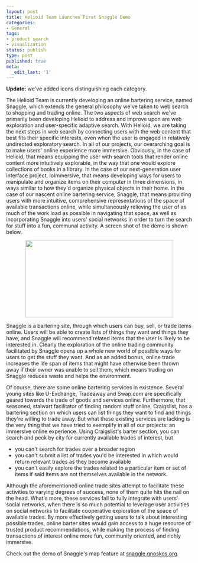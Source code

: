 ```yaml
---
layout: post
title: Helioid Team Launches First Snaggle Demo
categories:
- General
tags:
- product search
- visualization
status: publish
type: post
published: true
meta:
  _edit_last: '1'
---
```

<strong>Update:</strong> we've added icons distinguishing each category.<strong>
</strong>

The Helioid Team is currently developing an online bartering service, named Snaggle, which extends the general philosophy we've taken to web search to shopping and trading online.  The two aspects of web search we've primarily been developing Helioid to address and improve upon are web exploration and user-specific adaptive search.  With Helioid, we are taking the next steps in web search by connecting users with the web content that best fits their specific interests, even when the user is engaged in relatively undirected exploratory search.  In all of our projects, our overarching goal is to make users' online experience more immersive.  Obviously, in the case of Helioid, that means equipping the user with search tools that render online content more intuitively explorable, in the way that one would explore collections of books in a library.  In the case of our next-generation user interface project, IoImmersive, that means developing ways for users to manipulate and organize items on their computer in three dimensions, in ways similar to how they'd organize physical objects in their home.  In the case of our nascent online bartering service, Snaggle, that means providing users with more intuitive, comprehensive representations of the space of available transactions online, while simultaneously relieving the user of as much of the work load as possible in navigating that space, as well as incorporating Snaggle into users' social networks in order to turn the search for stuff into a fun, communal activity.  A screen shot of the demo is shown below.
<p style="text-align: center;"><a href="http://snaggle.gnoskos.org/"><img class="aligncenter" title="Snaggle Screen Shot" src="http://d.helioid.com/images/snaggle_icons.png" alt="" width="400" height="209" /></a></p>
Snaggle is a bartering site, through which users can buy, sell, or trade items online.  Users will be able to create lists of things they want and things they have, and Snaggle will recommend related items that the user is likely to be interested in.  Clearly the exploration of the online trading community facilitated by Snaggle opens up a whole new world of possible ways for users to get the stuff they want.  And as an added bonus, online trade increases the life span of items that might have otherwise been thrown away if their owner was unable to sell them, which means trading on Snaggle reduces waste and helps the environment.

Of course, there are some online bartering services in existence.  Several young sites like U-Exchange, Tradeaway and Swap.com are specifically geared towards the trade of goods and services online.  Furthermore, that seasoned, stalwart facilitator of finding random stuff online, Craigslist, has a bartering section on which users can list things they want to find and things they're willing to trade away.  But what these existing services are lacking is the very thing that we have tried to exemplify in all of our projects: an immersive online experience.  Using Craigslist's barter section, you can search and peck by city for currently available trades of interest, but
<ul>
	<li>you can't search for trades over a broader region</li>
	<li>you can't submit a list of trades you'd be interested in which would return relevant trades as they become available</li>
	<li>you can't easily explore the trades related to a particular item or set of items if said items are not themselves available in the network.</li>
</ul>
Although the aforementioned online trade sites attempt to facilitate these activities to varying degrees of success, none of them quite hits the nail on the head.  What's more, these services fail to fully integrate with users' social networks, when there is so much potential to leverage user activities on social networks to facilitate cooperative exploration of the space of available trades.  By more effectively getting users to talk about interesting possible trades, online barter sites would gain access to a huge resource of trusted product recommendations, while making the process of finding transactions of interest online more fun, community oriented, and richly immersive.

Check out the demo of Snaggle's map feature at <a href="http://snaggle.gnoskos.org">snaggle.gnoskos.org</a>.

